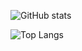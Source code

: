 <!-- https://github.com/anuraghazra/github-readme-stats -->

![GitHub stats](https://github-readme-stats.vercel.app/api?username=hwangwoojin&count_private=true)

![Top Langs](https://github-readme-stats.vercel.app/api/top-langs/?username=hwangwoojin&layout=compact)
